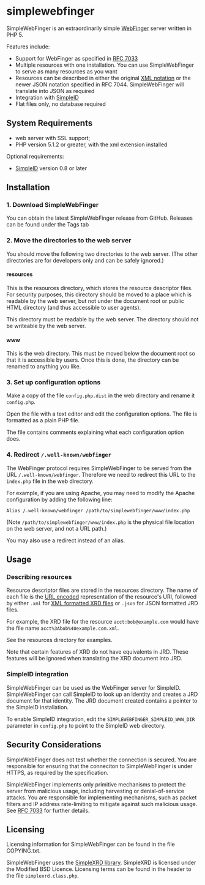 simplewebfinger
===============

SimpleWebFinger is an extraordinarily simple 
[WebFinger](http://tools.ietf.org/html/rfc7033) server written in PHP 5.

Features include:

- Support for WebFinger as specified in [RFC 7033](http://tools.ietf.org/html/rfc7033)
- Multiple resources with one installation. You can use SimpleWebFinger to serve
  as many resources as you want
- Resources can be described in either the original [XML notation](http://docs.oasis-open.org/xri/xrd/v1.0/xrd-1.0.html)
  or the newer JSON notation specified in RFC 7044. SimpleWebFinger will
  translate into JSON as required
- Integration with [SimpleID](http://simpleid.koinic.net/)
- Flat files only, no database required


System Requirements
-------------------

- web server with SSL support;
- PHP version 5.1.2 or greater, with the xml extension installed

Optional requirements:

- [SimpleID](http://simpleid.koinic.net/) version 0.8 or later


Installation
------------

### 1. Download SimpleWebFinger

You can obtain the latest SimpleWebFinger release from GitHub.  Releases can
be found under the Tags tab

### 2. Move the directories to the web server

You should move the following two directories to the web server. (The other
directories are for developers only and can be safely ignored.)

#### resources

This is the resources directory, which stores the resource descriptor files.
For security purposes, this directory should be moved to a place which is
readable by the web server, but not under the document root or public HTML
directory (and thus accessible to user agents).

This directory must be readable by the web server. The directory should not be
writeable by the web server.

#### www

This is the web directory. This must be moved below the document root so that
it is accessible by users. Once this is done, the directory can be renamed to
anything you like.

### 3. Set up configuration options

Make a copy of the file `config.php.dist` in the web directory and rename it
`config.php`.

Open the file with a text editor and edit the configuration options. The file
is formatted as a plain PHP file.

The file contains comments explaining what each configuration option does.

### 4. Redirect `/.well-known/webfinger`

The WebFinger protocol requires SimpleWebFinger to be served from the URL
`/.well-known/webfinger`.  Therefore we need to redirect this URL to the
`index.php` file in the web directory.

For example, if you are using Apache, you may need to modify the Apache
configuration by adding the following line:

    Alias /.well-known/webfinger /path/to/simplewebfinger/www/index.php
    
(Note `/path/to/simplewebfinger/www/index.php` is the physical file location
on the web server, and not a URL path.)

You may also use a redirect instead of an alias.


Usage
-----

### Describing resources

Resource descriptor files are stored in the resources directory.  The name
of each file is the [URL encoded](http://www.ietf.org/rfc/rfc3986.txt)
representation of the resource's URI, followed by either `.xml` for
[XML formatted XRD files](http://docs.oasis-open.org/xri/xrd/v1.0/xrd-1.0.html)
or `.json` for JSON formatted JRD files.

For example, the XRD file for the resource `acct:bob@example.com` would
have the file name `acct%3Abob%40example.com.xml`.

See the resources directory for examples.

Note that certain features of XRD do not have equivalents in JRD.  These
features will be ignored when translating the XRD document into JRD.

### SimpleID integration

SimpleWebFinger can be used as the WebFinger server for SimpleID.
SimpleWebFinger can call SimpleID to look up an identity and creates a JRD
document for that identity.  The JRD document created contains a pointer
to the SimpleID installation.

To enable SimpleID integration, edit the `SIMPLEWEBFINGER_SIMPLEID_WWW_DIR`
parameter in `config.php` to point to the SimpleID web directory.

Security Considerations
-----------------------

SimpleWebFinger does not test whether the connection is secured.  You are
responsible for ensuring that the conneciton to SimpleWebFinger is under
HTTPS, as required by the specification.

SimpleWebFinger implements only primitive mechanisms to protect the server from
malicious usage, including harvesting or denial-of-service attacks.  You are
responsible for implementing mechanisms, such as packet filters and IP address
rate-limiting to mitigate against such malicious usage.  See [RFC 7033](http://tools.ietf.org/html/rfc7033)
for further details.

Licensing
---------

Licensing information for SimpleWebFinger can be found in the file
COPYING.txt.

SimpleWebFinger uses the [SimpleXRD library](https://github.com/kelvinmo/simplexrd).
SimpleXRD is licensed under the Modified BSD Licence.  Licensing terms can
be found in the header to the file `simplexrd.class.php`.